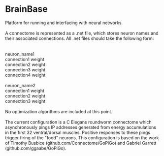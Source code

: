 # BrainBase
Platform for running and interfacing with neural networks.<br>
<br>
A connectome is represented as a .net file, which stores neuron names and their associated connections. All .net files should take the following form:<br>
<br>
<br>
neuron_name1<br>
connection1 weight<br>
connection2 weight<br>
connection3 weight<br>
connection4 weight<br>
<br>
neuron_name2<br>
connection1 weight<br>
connection2 weight<br>
connection3 weight<br>
<br>
No optimization algorithms are included at this point.<br>
<br>
The current configuration is a C Elegans roundworm connectome which asynchronously pings IP addresses generated from energy accumulations in the first 32 ventral/dorsal muscles. Positive responses to these pings trigger firing of the "food" neurons. This configuration is based on the work of Timothy Busbice (github.com/Connectome/GoPiGo) and Gabriel Garrett (github.com/ggaabe/GoPiGo).
